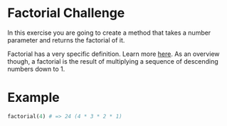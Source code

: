 # Factorial Challenge

In this exercise you are going to create a method that takes a number parameter and returns the factorial of it.

Factorial has a very specific definition. Learn more [here](https://en.wikipedia.org/wiki/Factorial#Definition). As an overview though, a factorial is the result of multiplying a sequence of descending numbers down to 1.

# Example

```python
factorial(4) # => 24 (4 * 3 * 2 * 1)
```
